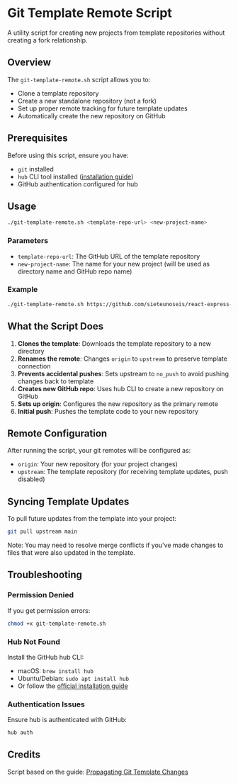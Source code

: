 # Git Template Remote Script

A utility script for creating new projects from template repositories without creating a fork relationship.

## Overview

The `git-template-remote.sh` script allows you to:
- Clone a template repository
- Create a new standalone repository (not a fork)
- Set up proper remote tracking for future template updates
- Automatically create the new repository on GitHub

## Prerequisites

Before using this script, ensure you have:
- `git` installed
- `hub` CLI tool installed ([installation guide](https://github.com/github/hub#installation))
- GitHub authentication configured for hub

## Usage

```bash
./git-template-remote.sh <template-repo-url> <new-project-name>
```

### Parameters

- `template-repo-url`: The GitHub URL of the template repository
- `new-project-name`: The name for your new project (will be used as directory name and GitHub repo name)

### Example

```bash
./git-template-remote.sh https://github.com/sieteunoseis/react-express-tailwind-app.git my-awesome-project
```

## What the Script Does

1. **Clones the template**: Downloads the template repository to a new directory
2. **Renames the remote**: Changes `origin` to `upstream` to preserve template connection
3. **Prevents accidental pushes**: Sets upstream to `no_push` to avoid pushing changes back to template
4. **Creates new GitHub repo**: Uses hub CLI to create a new repository on GitHub
5. **Sets up origin**: Configures the new repository as the primary remote
6. **Initial push**: Pushes the template code to your new repository

## Remote Configuration

After running the script, your git remotes will be configured as:
- `origin`: Your new repository (for your project changes)
- `upstream`: The template repository (for receiving template updates, push disabled)

## Syncing Template Updates

To pull future updates from the template into your project:

```bash
git pull upstream main
```

Note: You may need to resolve merge conflicts if you've made changes to files that were also updated in the template.

## Troubleshooting

### Permission Denied
If you get permission errors:
```bash
chmod +x git-template-remote.sh
```

### Hub Not Found
Install the GitHub hub CLI:
- macOS: `brew install hub`
- Ubuntu/Debian: `sudo apt install hub`
- Or follow the [official installation guide](https://github.com/github/hub#installation)

### Authentication Issues
Ensure hub is authenticated with GitHub:
```bash
hub auth
```

## Credits

Script based on the guide: [Propagating Git Template Changes](https://www.mslinn.com/git/700-propagating-git-template-changes.html)